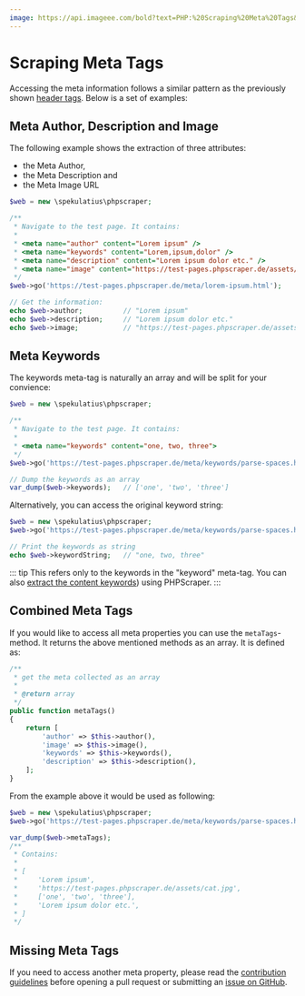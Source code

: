 ```yaml
---
image: https://api.imageee.com/bold?text=PHP:%20Scraping%20Meta%20Tags&bg_image=https://images.unsplash.com/photo-1542762933-ab3502717ce7
---
```


# Scraping Meta Tags

Accessing the meta information follows a similar pattern as the previously shown [header tags](/examples/scrape-header-tags.html). Below is a set of examples:


## Meta Author, Description and Image

The following example shows the extraction of three attributes:

- the Meta Author,
- the Meta Description and
- the Meta Image URL

```php
$web = new \spekulatius\phpscraper;

/**
 * Navigate to the test page. It contains:
 *
 * <meta name="author" content="Lorem ipsum" />
 * <meta name="keywords" content="Lorem,ipsum,dolor" />
 * <meta name="description" content="Lorem ipsum dolor etc." />
 * <meta name="image" content="https://test-pages.phpscraper.de/assets/cat.jpg" />
 */
$web->go('https://test-pages.phpscraper.de/meta/lorem-ipsum.html');

// Get the information:
echo $web->author;          // "Lorem ipsum"
echo $web->description;     // "Lorem ipsum dolor etc."
echo $web->image;           // "https://test-pages.phpscraper.de/assets/cat.jpg"
```


## Meta Keywords

The keywords meta-tag is naturally an array and will be split for your convience:

```php
$web = new \spekulatius\phpscraper;

/**
 * Navigate to the test page. It contains:
 *
 * <meta name="keywords" content="one, two, three">
 */
$web->go('https://test-pages.phpscraper.de/meta/keywords/parse-spaces.html');

// Dump the keywords as an array
var_dump($web->keywords);   // ['one', 'two', 'three']
```

Alternatively, you can access the original keyword string:

```php
$web = new \spekulatius\phpscraper;
$web->go('https://test-pages.phpscraper.de/meta/keywords/parse-spaces.html');

// Print the keywords as string
echo $web->keywordString;   // "one, two, three"
```

::: tip
This refers only to the keywords in the "keyword" meta-tag. You can also [extract the content keywords](/examples/extract-keywords.html)) using PHPScraper.
:::


## Combined Meta Tags

If you would like to access all meta properties you can use the `metaTags`-method. It returns the above mentioned methods as an array. It is defined as:

```php
/**
 * get the meta collected as an array
 *
 * @return array
 */
public function metaTags()
{
    return [
        'author' => $this->author(),
        'image' => $this->image(),
        'keywords' => $this->keywords(),
        'description' => $this->description(),
    ];
}
```

From the example above it would be used as following:

```php
$web = new \spekulatius\phpscraper;
$web->go('https://test-pages.phpscraper.de/meta/keywords/parse-spaces.html');

var_dump($web->metaTags);
/**
 * Contains:
 *
 * [
 *     'Lorem ipsum',
 *     'https://test-pages.phpscraper.de/assets/cat.jpg',
 *     ['one', 'two', 'three'],
 *     'Lorem ipsum dolor etc.',
 * ]
 */
```


## Missing Meta Tags

If you need to access another meta property, please read the [contribution guidelines](/contributing.html) before opening a pull request or submitting an [issue on GitHub](https://github.com/spekulatius/phpscraper/issues).
